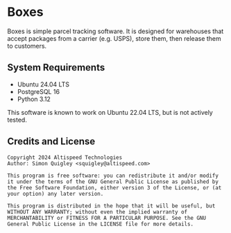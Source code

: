 # Boxes

Boxes is simple parcel tracking software. It is designed for warehouses that accept packages from a carrier (e.g. USPS), store them, then release them to customers.

## System Requirements

 - Ubuntu 24.04 LTS
 - PostgreSQL 16
 - Python 3.12

This software is known to work on Ubuntu 22.04 LTS, but is not actively tested.

## Credits and License

```
Copyright 2024 Altispeed Technologies
Author: Simon Quigley <squigley@altispeed.com>

This program is free software: you can redistribute it and/or modify it under the terms of the GNU General Public License as published by the Free Software Foundation, either version 3 of the License, or (at your option) any later version.

This program is distributed in the hope that it will be useful, but WITHOUT ANY WARRANTY; without even the implied warranty of MERCHANTABILITY or FITNESS FOR A PARTICULAR PURPOSE. See the GNU General Public License in the LICENSE file for more details.
```
